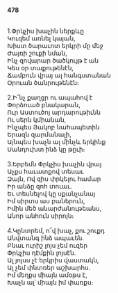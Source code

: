 **478**

\
1.Փրկչիս խաչին ներքևը\
Կուզեմ առնել կայան,\
Խիստ ծարաւոտ երկրի մը մեջ\
Ժայռի շուքի նման,\
Ինչ զովարար ծածկույթ է ան\
Կես օր տաքութենէն,\
Ճամբուն վրայ ալ հանգստանան\
Օրուան ծանրութենէն։\
\
2.Ի՜նչ քաղցր ու ապահով է\
Փորձուած բնակարան,\
Ուր Աստուծոյ արդարութիւնն\
Ու սերն կմիանան,\
Ինչպես Յակոբ նահապետին\
Երազն զարմանալի,\
Այնպես խաչն ալ մինչև երկինք\
Սանդուխտ ինձ կը թըւի։\
\
3.Երբեմն Փրկչիս խաչին վրայ\
Աչքս հաւատքով տեսաւ\
Զայն, Ով զիս փրկելու համար\
Իր անձը զոհ տուաւ.\
Եւ տեսնելով կը սքանչանայ\
Իմ սիրտս աս բաներուն,\
Իմին մեծ անարժանութեանս,\
Անոր անհուն սիրոյն։\
\
4.Կընտրեմ, ո՜վ խաչ, քու շուքդ\
Անվտանգ ինձ ապաւեն.\
Բնաւ ուրիշ լոյս չեմ ուզեր\
Փրկչիս դէմքին լոյսէն.\
Ալ յոյսս չէ երկրիս վաստակն,\
Ալ չեմ փնտռեր աշխարհս.\
Իմ մեղքս միայն ամօթս է,\
Խաչն ալ՝ միայն իմ փառքս։
